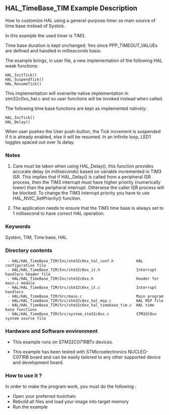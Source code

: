 ## <b>HAL_TimeBase_TIM Example Description</b>

How to customize HAL using a general-purpose timer as main source of time base 
instead of Systick.

In this example the used timer is TIM3.

Time base duration is kept unchanged: 1ms  since PPP_TIMEOUT_VALUEs are defined 
and handled in milliseconds basis.

The example brings, in user file, a new implementation of the following HAL weak functions:

	HAL_InitTick() 
	HAL_SuspendTick()
	HAL_ResumeTick()

This implementation will overwrite native implementation in stm32c0xx_hal.c
and so user functions will be invoked instead when called.

The following time base functions are kept as implemented natively:

	HAL_IncTick()
	HAL_Delay()

When user pushes the User push-button, the Tick increment is suspended if it is already
enabled, else it will be resumed.
In an infinite loop, LED1 toggles spaced out over 1s delay.

### <b>Notes</b>

 1. Care must be taken when using HAL_Delay(), this function provides accurate delay (in milliseconds)
    based on variable incremented in TIM3 ISR. This implies that if HAL_Delay() is called from
    a peripheral ISR process, then the TIM3 interrupt must have higher priority (numerically lower)
    than the peripheral interrupt. Otherwise the caller ISR process will be blocked.
    To change the TIM3 interrupt priority you have to use HAL_NVIC_SetPriority() function.
      
 2. The application needs to ensure that the TIM3 time base is always set to 1 millisecond
    to have correct HAL operation.

### <b>Keywords</b>

System, TIM, Time base, HAL

### <b>Directory contents</b>

     - HAL/HAL_TimeBase_TIM/Inc/stm32c0xx_hal_conf.h          HAL configuration file
     - HAL/HAL_TimeBase_TIM/Inc/stm32c0xx_it.h                Interrupt handlers header file
     - HAL/HAL_TimeBase_TIM/Inc/stm32c0xx.h                   Header for main.c module  
     - HAL/HAL_TimeBase_TIM/Src/stm32c0xx_it.c                Interrupt handlers
     - HAL/HAL_TimeBase_TIM/Src/main.c                        Main program
     - HAL/HAL_TimeBase_TIM/Src/stm32c0xx_hal_msp.c           HAL MSP file
     - HAL/HAL_TimeBase_TIM/Src/stm32c0xx_hal_timebase_tim.c  HAL time base functions
     - HAL/HAL_TimeBase_TIM/Src/system_stm32c0xx.c            STM32C0xx system source file

### <b>Hardware and Software environment</b>

  - This example runs on STM32C071RBTx devices.

  - This example has been tested with STMicroelectronics NUCLEO-C071RB board and can be
    easily tailored to any other supported device and development board.

### <b>How to use it ?</b>

In order to make the program work, you must do the following :

 - Open your preferred toolchain
 - Rebuild all files and load your image into target memory
 - Run the example

